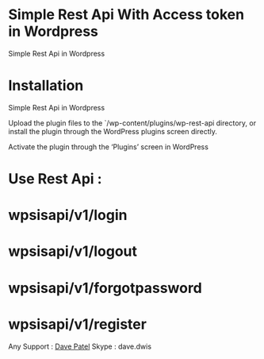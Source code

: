 # Simple Rest Api With Access token in Wordpress
Simple Rest Api in Wordpress

# Installation
Simple Rest Api in Wordpress

Upload the plugin files to the `/wp-content/plugins/wp-rest-api directory, or install the plugin through the WordPress plugins screen directly.

Activate the plugin through the ‘Plugins’ screen in WordPress

# Use Rest Api :

# wpsisapi/v1/login
# wpsisapi/v1/logout
# wpsisapi/v1/forgotpassword
# wpsisapi/v1/register

Any Support : [Dave Patel](mailto:dave.dwis@gmail.com)
Skype : dave.dwis

